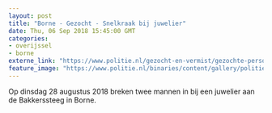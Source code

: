 ```yaml
---
layout: post
title: "Borne - Gezocht - Snelkraak bij juwelier"
date: Thu, 06 Sep 2018 15:45:00 GMT
categories: 
- overijssel 
- borne 
externe_link: "https://www.politie.nl/gezocht-en-vermist/gezochte-personen/2018/september/02-oon/odl/snelkraak-bij-juwelier.html"
feature_image: "https://www.politie.nl/binaries/content/gallery/politie/gezocht/verdachten/2018/september/02-on/borne-1.jpg"
---
```


Op dinsdag 28 augustus 2018 breken twee mannen in bij een juwelier aan de Bakkerssteeg in Borne.
